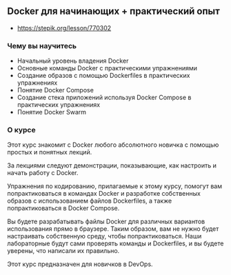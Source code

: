 ## Docker для начинающих + практический опыт

* https://stepik.org/lesson/770302

### Чему вы научитесь

* Начальный уровень владения Docker
* Основные команды Docker с практическими упражнениями
* Создание образов с помощью Dockerfiles в практических упражнениях
* Понятие Docker Compose
* Создание стека приложений используя Docker Compose в практических упражнениях
* Понятие Docker Swarm


### О курсе

Этот курс знакомит с Docker любого абсолютного новичка с помощью простых и понятных лекций.

За лекциями следуют демонстрации, показывающие, как настроить и начать работу с Docker.

Упражнения по кодированию, прилагаемые к этому курсу, помогут вам попрактиковаться в командах Docker и разработке собственных образов с использованием файлов Dockerfiles, а также попрактиковаться в Docker Compose.

Вы будете разрабатывать файлы Docker для различных вариантов использования прямо в браузере. Таким образом, вам не нужно будет настраивать собственную среду, чтобы попрактиковаться. Наши лабораторные будут сами проверять команды и Dockerfiles, и вы будете уверены, что написали их правильно.

Этот курс предназначен для новичков в DevOps.